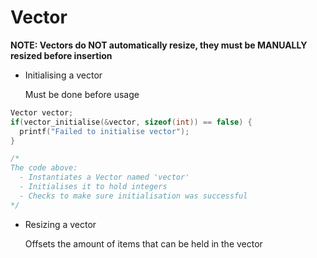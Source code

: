 # Vector


__NOTE: Vectors do NOT automatically resize, they must be MANUALLY resized before insertion__


- Initialising a vector

  Must be done before usage

```c
Vector vector;
if(vector_initialise(&vector, sizeof(int)) == false) {
  printf("Failed to initialise vector");
}

/*
The code above:
  - Instantiates a Vector named 'vector'
  - Initialises it to hold integers
  - Checks to make sure initialisation was successful
*/

```

- Resizing a vector

  Offsets the amount of items that can be held in the vector








































































































